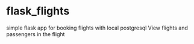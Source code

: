 # flask_flights


simple flask app for booking flights with local postgresql
View flights and passengers in the flight
